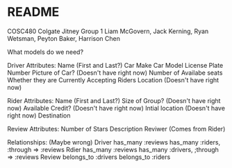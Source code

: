 # README
COSC480 Colgate Jitney Group 1
Liam McGovern, Jack Kerning, Ryan Wetsman, Peyton Baker, Harrison Chen



What models do we need?

Driver
  Attributes:
    Name (First and Last?)
    Car Make
    Car Model
    License Plate Number
    Picture of Car? (Doesn't have right now)
    Number of Availabe seats
    Whether they are Currently Accepting Riders
    Location (Doesn't have right now)
    
Rider
  Attributes:
    Name (First and Last?)
    Size of Group? (Doesn't have right now)
    Available Credit? (Doesn't have right now)
    Intial location (Doesn't have right now)
    Destination

Review
  Attributes:
    Number of Stars
    Description
    Reviwer (Comes from Rider)
    
Relationships: (Maybe wrong)
  Driver has_many :reviews
         has_many :riders, :through => :reviews
  Rdier has_many :reviews
        has_many :drivers, ;through => :reviews
  Review belongs_to :drivers
         belongs_to :riders
